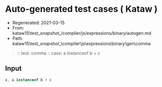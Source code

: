 # Auto-generated test cases ( Kataw )
- Regenerated: 2021-03-15
- From: kataw15\test\__snapshot__/compiler/js/expressions/binary/autogen.md
- Path: kataw15\test\__snapshot__\compiler\js\expressions\binary\gen\comma
> :: test: comma
> :: case: a instanceof b + c
## Input

`````js
x, a instanceof b + c
`````
